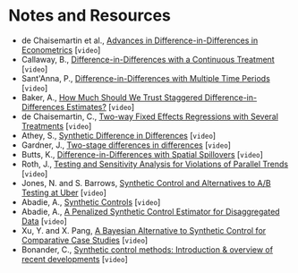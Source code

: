 # Notes and Resources

- de Chaisemartin et al., [Advances in Difference-in-Differences in Econometrics](https://www.youtube.com/watch?v=I5wt3eE5Q5I) [`video`]
- Callaway, B., [Difference-in-Differences with a Continuous Treatment](https://www.youtube.com/watch?v=mbEJuCFCgXo) [`video`]
- Sant'Anna, P., [Difference-in-Differences with Multiple Time Periods](https://www.youtube.com/watch?v=VLviaylakAo) [`video`]
- Baker, A., [How Much Should We Trust Staggered Difference-in-Differences Estimates?](https://www.youtube.com/watch?v=l1FLtTcpch0) [`video`]
- de Chaisemartin, C., [Two-way Fixed Effects Regressions with Several Treatments](https://www.youtube.com/watch?v=UHeJoc27qEM) [`video`]
- Athey, S., [Synthetic Difference in Differences](https://www.youtube.com/watch?v=r2DzGAigTl4) [`video`]
- Gardner, J., [Two-stage differences in differences](https://www.youtube.com/watch?v=6mVfQkmpghY) [`video`]
- Butts, K., [Difference-in-Differences with Spatial Spillovers](https://www.youtube.com/watch?v=nZrsaqG9FI4) [`video`]
- Roth, J., [Testing and Sensitivity Analysis for Violations of Parallel Trends](https://www.youtube.com/watch?v=F8C1xaPoRvM) [`video`]
- Jones, N. and S. Barrows, [Synthetic Control and Alternatives to A/B Testing at Uber](https://www.youtube.com/watch?v=j5DoJV5S2Ao) [`video`]
- Abadie, A., [Synthetic Controls](https://www.youtube.com/watch?v=nKzNp-qpE-I) [`video`]
- Abadie, A., [A Penalized Synthetic Control Estimator for Disaggregated Data](https://www.youtube.com/watch?v=I7AVRmadkU4) [`video`]
- Xu, Y. and X. Pang, [A Bayesian Alternative to Synthetic Control for Comparative Case Studies](https://www.youtube.com/watch?v=BAX_VuIPMf0) [`video`]
- Bonander, C., [Synthetic control methods: Introduction & overview of recent developments](https://www.youtube.com/watch?v=e5hmK5GzCHc) [`video`]